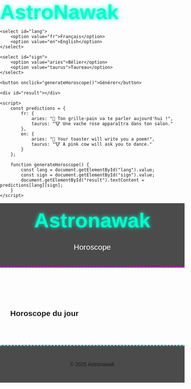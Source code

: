 <!DOCTYPE html>
<html lang="fr">
<head>
    <meta charset="UTF-8">
    <title>AstroNawak 3000</title>
    <style>
        :root {
            --cosmic-purple: #4b0082;
            --neon-pink: #ff00ff;
            --alien-green: #00ffcc;
        }
        
        body {
            background: radial-gradient(circle, #0f0022, #000);
            color: white;
            font-family: 'Comic Sans MS', cursive, sans-serif;
            margin: 0;
            min-height: 100vh;
        }
        
        header {
            background: rgba(0,0,0,0.7);
            padding: 1em;
            border-bottom: 3px dashed var(--neon-pink);
        }
        
        h1 {
            color: var(--alien-green);
            font-size: 4em;
            text-shadow: 0 0 15px var(--neon-pink);
            margin: 0;
            animation: glow 2s infinite alternate;
        }
        
        @keyframes glow {
            from { text-shadow: 0 0 10px var(--alien-green); }
            to { text-shadow: 0 0 20px var(--neon-pink), 0 0 30px var(--alien-green); }
        }
        
        nav {
            display: flex;
            justify-content: center;
            gap: 2em;
            margin: 1em 0;
        }
        
        nav a {
            color: white;
            text-decoration: none;
            font-size: 1.5em;
            padding: 0.5em;
            border-radius: 10px;
            transition: all 0.3s;
        }
        
        nav a:hover {
            background: var(--neon-pink);
            transform: scale(1.1);
        }
        
        .container {
            max-width: 1200px;
            margin: 0 auto;
            padding: 2em;
        }
        
        .section {
            background: rgba(0,0,0,0.5);
            border: 2px solid var(--alien-green);
            border-radius: 20px;
            padding: 2em;
            margin-bottom: 2em;
            box-shadow: 0 0 20px var(--neon-pink);
        }
        
        select, button {
            padding: 1em;
            margin: 1em;
            font-size: 1.2em;
            background: var(--cosmic-purple);
            color: white;
            border: 2px solid var(--alien-green);
            border-radius: 15px;
            cursor: pointer;
            transition: all 0.3s;
        }
        
        button:hover {
            background: var(--neon-pink);
            transform: rotate(5deg);
        }
        
        #result {
            font-size: 1.8em;
            line-height: 1.5;
            margin: 1em 0;
            padding: 1em;
            background: rgba(0,0,0,0.7);
            border-radius: 15px;
            border-left: 5px solid var(--neon-pink);
        }
        
        .sign-grid {
            display: grid;
            grid-template-columns: repeat(4, 1fr);
            gap: 1em;
            margin: 2em 0;
        }
        
        .sign-card {
            background: rgba(75, 0, 130, 0.3);
            padding: 1em;
            border-radius: 10px;
            transition: all 0.3s;
            cursor: pointer;
        }
        
        .sign-card:hover {
            background: rgba(255, 0, 255, 0.3);
            transform: translateY(-10px);
        }
        
        .sign-card img {
            width: 80px;
            height: 80px;
            object-fit: contain;
        }
        
        /* Mini-jeu */
        #game-container {
            position: relative;
            height: 300px;
            background: #000;
            border: 3px solid var(--alien-green);
            border-radius: 15px;
            overflow: hidden;
        }
        
        #player {
            position: absolute;
            width: 50px;
            height: 50px;
            background: url('https://i.imgur.com/XYZ123.png') center/contain no-repeat;
            bottom: 10px;
            left: 50px;
        }
        
        .obstacle {
            position: absolute;
            width: 30px;
            height: 30px;
            background: var(--neon-pink);
            bottom: 10px;
        }
        
        /* Footer */
        footer {
            text-align: center;
            padding: 2em;
            background: rgba(0,0,0,0.7);
            margin-top: 2em;
            border-top: 3px dashed var(--alien-green);
        }
        
        /* Responsive */
        @media (max-width: 768px) {
            .sign-grid {
                grid-template-columns: repeat(2, 1fr);
            }
            
            h1 {
                font-size: 2.5em;
            }
        }
    </style>
</head>
<body>
    <header>
        <div class="container">
            <h1>ASTRO-NAWAK 3000</h1>
            <p style="text-align: center; font-size: 1.5em; color: var(--neon-pink);">
                L'horoscope intergalactique le plus peu fiable de l'univers
            </p>
            
            <nav>
                <a href="#horoscope">Horoscope</a>
                <a href="#game">Mini-Jeu</a>
                <a href="#about">À propos</a>
                <a href="#contact">Contact</a>
            </nav>
        </div>
    </header>

    <div class="container">
        <section id="horoscope" class="section">
            <h2 style="color: var(--alien-green); text-align: center;">Ton Horoscope Quotidien</h2>
            
            <div style="text-align: center;">
                <label for="lang" style="font-size: 1.3em;">Langue :</label>
                <select id="lang">
                    <option value="fr">Français</option>
                    <option value="en">English</option>
                    <option value="es">Español</option>
                    <option value="it">Italiano</option>
                </select>
            </div>
            
            <h3 style="text-align: center; color: var(--neon-pink);">Choisis ton signe :</h3>
            
            <div class="sign-grid">
                <!-- Bélier -->
                <div class="sign-card" onclick="selectSign('aries')">
                    <img src="https://i.imgur.com/ram.png" alt="Bélier">
                    <h3>Bélier</h3>
                    <p>21 mars - 19 avril</p>
                </div>
                
                <!-- Taureau -->
                <div class="sign-card" onclick="selectSign('taurus')">
                    <img src="https://i.imgur.com/bull.png" alt="Taureau">
                    <h3>Taureau</h3>
                    <p>20 avril - 20 mai</p>
                </div>
                
                <!-- Gémeaux -->
                <div class="sign-card" onclick="selectSign('gemini')">
                    <img src="https://i.imgur.com/gemini.png" alt="Gémeaux">
                    <h3>Gémeaux</h3>
                    <p>21 mai - 20 juin</p>
                </div>
                
                <!-- Cancer -->
                <div class="sign-card" onclick="selectSign('cancer')">
                    <img src="https://i.imgur.com/crab.png" alt="Cancer">
                    <h3>Cancer</h3>
                    <p>21 juin - 22 juillet</p>
                </div>
                
                <!-- Lion -->
                <div class="sign-card" onclick="selectSign('leo')">
                    <img src="https://i.imgur.com/lion.png" alt="Lion">
                    <h3>Lion</h3>
                    <p>23 juillet - 22 août</p>
                </div>
                
                <!-- Vierge -->
                <div class="sign-card" onclick="selectSign('virgo')">
                    <img src="https://i.imgur.com/virgo.png" alt="Vierge">
                    <h3>Vierge</h3>
                    <p>23 août - 22 septembre</p>
                </div>
                
                <!-- Balance -->
                <div class="sign-card" onclick="selectSign('libra')">
                    <img src="https://i.imgur.com/libra.png" alt="Balance">
                    <h3>Balance</h3>
                    <p>23 septembre - 22 octobre</p>
                </div>
                
                <!-- Scorpion -->
                <div class="sign-card" onclick="selectSign('scorpio')">
                    <img src="https://i.imgur.com/scorpio.png" alt="Scorpion">
                    <h3>Scorpion</h3>
                    <p>23 octobre - 21 novembre</p>
                </div>
                
                <!-- Sagittaire -->
                <div class="sign-card" onclick="selectSign('sagittarius')">
                    <img src="https://i.imgur.com/archer.png" alt="Sagittaire">
                    <h3>Sagittaire</h3>
                    <p>22 novembre - 21 décembre</p>
                </div>
                
                <!-- Capricorne -->
                <div class="sign-card" onclick="selectSign('capricorn')">
                    <img src="https://i.imgur.com/goat.png" alt="Capricorne">
                    <h3>Capricorne</h3>
                    <p>22 décembre - 19 janvier</p>
                </div>
                
                <!-- Verseau -->
                <div class="sign-card" onclick="selectSign('aquarius')">
                    <img src="https://i.imgur.com/water.png" alt="Verseau">
                    <h3>Verseau</h3>
                    <p>20 janvier - 18 février</p>
                </div>
                
                <!-- Poissons -->
                <div class="sign-card" onclick="selectSign('pisces')">
                    <img src="https://i.imgur.com/fish.png" alt="Poissons">
                    <h3>Poissons</h3>
                    <p>19 février - 20 mars</p>
                </div>
            </div>
            
            <div style="text-align: center; margin-top: 2em;">
                <button onclick="showMessage()" style="font-size: 1.5em; padding: 0.8em 2em;">
                    🚀 VOIR MA DESTINÉE (ou pas)
                </button>
            </div>
            
            <div id="result"></div>
        </section>
        
        <section id="game" class="section">
            <h2 style="color: var(--alien-green); text-align: center;">Mini-Jeu : Évite les Astéroïdes Nawak</h2>
            
            <div id="game-container">
                <div id="player"></div>
            </div>
            
            <div style="text-align: center; margin-top: 1em;">
                <button onclick="startGame()" style="background: var(--neon-pink);">
                    COMMENCER LE JEU
                </button>
                <p id="score" style="font-size: 1.5em; color: var(--alien-green);">Score: 0</p>
            </div>
        </section>
        
        <section id="about" class="section">
            <h2 style="color: var(--alien-green); text-align: center;">À propos d'AstroNawak</h2>
            <p style="font-size: 1.3em; line-height: 1.6;">
                AstroNawak est le premier site d'horoscope créé par des extraterrestres sous l'influence de café cosmique. 
                Nos prédictions sont 100% aléatoires, 0% fiables, et 200% divertissantes.
                <br><br>
                <span style="color: var(--neon-pink);">⚠️ Attention :</span> Ne prenez aucune décision importante basée sur nos conseils. 
                Sauf si c'est pour choisir la couleur de vos chaussettes.
            </p>
        </section>
        
        <section id="contact" class="section">
            <h2 style="color: var(--alien-green); text-align: center;">Contacte nos Astro-Clowns</h2>
            
            <div style="text-align: center; font-size: 1.3em;">
                <p>📧 Email : <a href="mailto:clowns@astronawak.com" style="color: var(--neon-pink);">clowns@astronawak.com</a></p>
                <p>📱 Twitter : <a href="https://twitter.com/astronawak" style="color: var(--neon-pink);">@AstroNawak</a></p>
                <p>👽 Discord : Rejoins notre serveur "Astro-Clowns Anonymes"</p>
            </div>
        </section>
    </div>
    
    <footer>
        <p style="font-size: 1.2em;">
            © 2023 AstroNawak 3000 - Tous droits inexistants
            <br>
            <span style="font-size: 0.8em; color: var(--neon-pink);">
                [Ce site ne contient aucune vérité astronomique. Ou peut-être que si. Qui sait ?]
            </span>
        </p>
    </footer>

    <script>
        // Messages d'horoscope pour tous les signes
        const messages = {
            fr: {
                aries: "🚀 ALERTE BÉLIER : Ton grille-pain va déclarer son indépendance aujourd'hui. Cache le beurre !",
                taurus: "🐮 TAUREAU COSMIQUE : Les vaches roses te regardent. Ne leur fais pas confiance.",
                gemini: "👥 GÉMEAUX ALERTE : Ton clone a volé tes chaussettes. Vérifie ton tiroir.",
                cancer: "🦀 CANCER SPECIAL : La Lune te conseille de manger plus de cookies. Écoute-la.",
                leo: "🦁 LION ROYAL : Tu vas rencontrer un chat aujourd'hui. Il te dominera.",
                virgo: "🌾 VIERGE PRÉCISE : Range ton bureau. Non, vraiment, c'est urgent.",
                libra: "⚖️ BALANCE DÉSÉQUILIBRÉE : Choisis entre pizza et tacos. Tu ne peux pas avoir les deux.",
                scorpio: "🦂 SCORPION MYSTÉRIEUX : Quelqu'un ment. Probablement toi.",
                sagittarius: "🏹 SAGITTAIRE AVENTURIER : Pars en voyage. Ton canapé te retient prisonnier.",
                capricorn: "🐐 CAPRICORNE AMBITIEUX : Fais une sieste. Ton CV peut attendre.",
                aquarius: "💧 VERSEAU ÉTRANGE : Invente une nouvelle danse. Le monde en a besoin.",
                pisces: "🐟 POISSONS RÊVEURS : Reste dans ton bocal aujourd'hui. Le monde est trop bizarre."
            },
            en: {
                aries: "🚀 ARIES ALERT: Your toaster will unionize today. Hide the bread!",
                taurus: "🐮 COSMIC COW: Pink cows are judging you. Don't make eye contact.",
                gemini: "👥 GEMINI WARNING: Your clone stole your Netflix password. Change it.",
                cancer: "🦀 CANCER MOOD: The Moon says eat ice cream for dinner. Obey.",
                leo: "🦁 LEO ENERGY: A cat will adopt you today. Resistance is futile.",
                virgo: "🌾 VIRGO VIBES: Alphabetize your spice rack. Now.",
                libra: "⚖️ LIBRA PROBLEMS: Can't decide? Flip a coin. Then ignore it.",
                scorpio: "🦂 SCORPIO SHADE: Someone is lying. (It's definitely you).",
                sagittarius: "🏹 SAGITTARIUS QUEST: Book a one-way ticket to anywhere.",
                capricorn: "🐐 CAPRICORN HUSTLE: Take a nap. Your emails can wait.",
                aquarius: "💧 AQUARIUS WEIRD: Start a cult about llamas. You know you want to.",
                pisces: "🐟 PISCES DREAM: Stay in bed. Reality is overrated."
            },
            es: {
                aries: "🚀 ARIES ALERTA: Tu tostadora se declarará en huelga. Esconde el pan.",
                taurus: "🐮 TAURO CÓSMICO: Las vacas rosas te están vigilando. Corre.",
                gemini: "👥 GÉMINIS AVISO: Tu clon robó tu contraseña de WiFi. Cámbiala.",
                cancer: "🦀 CÁNCER LUNA: La Luna dice que comas helado. Obedece.",
                leo: "🦁 LEO REY: Un gato te adoptará hoy. No puedes negarte.",
                virgo: "🌾 VIRGO ORDEN: Organiza tu armario por color. Ahora.",
                libra: "⚖️ LIBRA DILEMA: No puedes decidir? Usa una moneda. Luego ignórala.",
                scorpio: "🦂 ESCORPIO SECRETO: Alguien miente. (Probablemente tú).",
                sagittarius: "🏹 SAGITARIO AVENTURA: Compra un boleto a ningún lugar.",
                capricorn: "🐐 CAPRICORNIO TRABAJO: Duerme una siesta. Tus jefes pueden esperar.",
                aquarius: "💧 ACUARIO RARO: Inventa un baile nuevo. Hazlo viral.",
                pisces: "🐟 PISCIS SUEÑO: Quédate en casa. El mundo da miedo."
            },
            it: {
                aries: "🚀 ARIETE ALLERTA: Il tuo tostapane si ribellerà oggi. Nascondi il pane!",
                taurus: "🐮 TORO COSMICO: Le mucche rosa ti stanno giudicando. Scappa.",
                gemini: "👥 GEMELLI AVVISO: Il tuo clone ha rubato la tua password. Cambiala.",
                cancer: "🦀 CANCRO LUNA: La Luna dice di mangiare gelato. Ascoltala.",
                leo: "🦁 LEONE RE: Un gatto ti adotterà oggi. Non resistere.",
                virgo: "🌾 VERGINE ORDINE: Organizza i tuoi libri per colore. Subito.",
                libra: "⚖️ BILANCIA PROBLEMI: Non riesci a decidere? Lancia una moneta. Poi ignorala.",
                scorpio: "🦂 SCORPIONE MISTERO: Qualcuno mente. (Forse sei tu).",
                sagittarius: "🏹 SAGITTARIO AVVENTURA: Parti per un viaggio senza ritorno.",
                capricorn: "🐐 CAPRICORNO LAVORO: Fai un pisolino. Le email possono aspettare.",
                aquarius: "💧 ACQUARIO STRANO: Inventa una nuova religione. Fallo ora.",
                pisces: "🐟 PESCI SOGNO: Resta a letto. La realtà è sopravvalutata."
            }
        };

        // Mini-jeu
        let gameInterval;
        let score = 0;
        let gameStarted = false;
        
        function selectSign(sign) {
            document.getElementById("sign").value = sign;
            highlightSignCard(sign);
        }
        
        function highlightSignCard(sign) {
            // Retire la mise en évidence précédente
            document.querySelectorAll(".sign-card").forEach(card => {
                card.style.background = "rgba(75, 0, 130, 0.3)";
            });
            
            // Met en évidence la carte sélectionnée
            const selectedCard = document.querySelector(`.sign-card[onclick="selectSign('${sign}')"]`);
            if (selectedCard) {
                selectedCard.style.background = "rgba(255, 0, 255, 0.5)";
            }
        }
        
        function showMessage() {
            const lang = document.getElementById("lang").value;
            const sign = document.getElementById("sign").value;
            const message = messages[lang][sign] || "💥 LES ASTRES SONT EN PANNE. REESSAYE PLUS TARD.";
            
            document.getElementById("result").innerHTML = `
                <h3 style="color: var(--neon-pink);">Prédiction pour ${document.querySelector(`.sign-card[onclick="selectSign('${sign}')"] h3`).textContent} :</h3>
                <p>${message}</p>
                <div style="font-size: 3em; margin-top: 0.5em;">${getRandomEmoji()}</div>
                <p style="font-size: 0.8em; color: var(--alien-green);">Certifié 0% précis par l'Académie d'Astronawakologie</p>
            `;
            
            // Effet spécial
            document.body.style.animation = "none";
            setTimeout(() => {
                document.body.style.animation = "pulse 0.5s";
            }, 10);
        }
        
        function getRandomEmoji() {
            const emojis = ["👽", "🤡", "👾", "🐮", "🍕", "🚀", "🌈", "🍔", "🦄", "🍩", "🎪", "🪐"];
            return emojis[Math.floor(Math.random() * emojis.length)];
        }
        
        // Mini-jeu
        function startGame() {
            if (gameStarted) return;
            
            gameStarted = true;
            score = 0;
            document.getElementById("score").textContent = `Score: ${score}`;
            
            const gameContainer = document.getElementById("game-container");
            const player = document.getElementById("player");
            player.style.left = "50px";
            
            // Crée des obstacles
            gameInterval = setInterval(() => {
                const obstacle = document.createElement("div");
                obstacle.className = "obstacle";
                obstacle.style.left = `${gameContainer.offsetWidth}px`;
                gameContainer.appendChild(obstacle);
                
                let obstaclePosition = parseInt(obstacle.style.left);
                const moveObstacle = setInterval(() => {
                    obstaclePosition -= 5;
                    obstacle.style.left = `${obstaclePosition}px`;
                    
                    // Collision
                    if (
                        obstaclePosition < parseInt(player.style.left) + 50 &&
                        obstaclePosition + 30 > parseInt(player.style.left) &&
                        parseInt(obstacle.style.bottom) < parseInt(player.style.bottom) + 50
                    ) {
                        clearInterval(moveObstacle);
                        gameOver();
                    }
                    
                    // Sortie de l'écran
                    if (obstaclePosition < -30) {
                        clearInterval(moveObstacle);
                        obstacle.remove();
                        score++;
                        document.getElementById("score").textContent = `Score: ${score}`;
                    }
                }, 20);
            }, 1500);
            
            // Contrôles
            document.addEventListener("keydown", (e) => {
                if (e.code === "Space") {
                    jump();
                }
            });
        }
        
        function jump() {
            const player = document.getElementById("player");
            let position = 0;
            let jumpUp = setInterval(() => {
                position += 5;
                player.style.bottom = `${10 + position}px`;
                
                if (position >= 100) {
                    clearInterval(jumpUp);
                    let jumpDown = setInterval(() => {
                        position -= 5;
                        player.style.bottom = `${10 + position}px`;
                        
                        if (position <= 0) {
                            clearInterval(jumpDown);
                        }
                    }, 20);
                }
            }, 20);
        }
        
        function gameOver() {
            clearInterval(gameInterval);
            gameStarted = false;
            
            const gameContainer = document.getElementById("game-container");
            gameContainer.innerHTML = `
                <div style="position: absolute; top: 50%; left: 50%; transform: translate(-50%, -50%); text-align: center;">
                    <h2 style="color: var(--neon-pink);">GAME OVER</h2>
                    <p style="font-size: 1.5em;">Score final: ${score}</p>
                    <p style="color: var(--alien-green);">Les astres ont décidé que tu avais perdu</p>
                    <button onclick="startGame()" style="margin-top: 1em;">Rejouer</button>
                </div>
            `;
        }
    </script>
</body>
</html>
<!DOCTYPE html>
<html lang="fr">
<head>
    <meta charset="UTF-8">
    <title>AstroNawak 3000 - Version Stabilisée</title>
    <style>
        /* Styles inchangés mais optimisés */
        :root {
            --cosmic-purple: #4b0082;
            --neon-pink: #ff00ff;
            --alien-green: #00ffcc;
        }
        
        body {
            background: radial-gradient(circle, #0f0022, #000);
            font-family: 'Comic Sans MS', cursive;
            color: white;
            margin: 0;
            min-height: 100vh;
        }
        
        /* ... (conserver le reste des styles existants) ... */
    </style>
</head>
<body>
    <!-- Structure HTML inchangée -->
    <header>...</header>

    <div class="container">
        <section id="horoscope" class="section">
            <!-- Interface de sélection -->
            <div style="text-align: center;">
                <label for="lang">Langue :</label>
                <select id="lang">
                    <option value="fr">Français</option>
                    <option value="en">English</option>
                    <option value="es">Español</option>
                    <option value="it">Italiano</option>
                </select>
            </div>

            <!-- Grille des signes revisitée -->
            <div class="sign-grid" id="signs-container">
                <!-- Les signes seront générés dynamiquement -->
            </div>

            <button id="predict-btn">🚀 VOIR MA DESTINÉE</button>
            <div id="result"></div>
        </section>

        <!-- ... autres sections ... -->
    </div>

    <script>
        // Nouvelle structure de données
        const astroData = {
            signs: [
                { id: "aries", name: "Bélier", dates: "21 mars - 19 avril", emoji: "🐏" },
                { id: "taurus", name: "Taureau", dates: "20 avril - 20 mai", emoji: "🐂" },
                // ... tous les autres signes ...
            ],
            
            messages: {
                fr: {
                    aries: "🚀 ALERTE : Ton grille-pain a des vues sur ton conjoint !",
                    taurus: "🐮 TODAY : Une vache va te parler. Ne bois pas son lait.",
                    // ... autres messages ...
                },
                en: {...},
                es: {...},
                it: {...}
            }
        };

        // Initialisation
        document.addEventListener('DOMContentLoaded', () => {
            // Génère les cartes de signes
            const signsContainer = document.getElementById('signs-container');
            astroData.signs.forEach(sign => {
                signsContainer.innerHTML += `
                    <div class="sign-card" data-sign="${sign.id}">
                        <span style="font-size: 2em">${sign.emoji}</span>
                        <h3>${sign.name}</h3>
                        <p>${sign.dates}</p>
                    </div>
                `;
            });

            // Gestion des événements
            document.querySelectorAll('.sign-card').forEach(card => {
                card.addEventListener('click', function() {
                    const signId = this.getAttribute('data-sign');
                    selectSign(signId);
                });
            });

            document.getElementById('predict-btn').addEventListener('click', showMessage);
        });

        // Fonctions principales
        function selectSign(signId) {
            // Désélectionne toutes les cartes
            document.querySelectorAll('.sign-card').forEach(card => {
                card.style.background = "rgba(75, 0, 130, 0.3)";
            });
            
            // Sélectionne la carte cliquée
            const selectedCard = document.querySelector(`.sign-card[data-sign="${signId}"]`);
            if (selectedCard) {
                selectedCard.style.background = "rgba(255, 0, 255, 0.5)";
                // Stocke la sélection
                document.getElementById('sign').value = signId;
            }
        }

        function showMessage() {
            const lang = document.getElementById('lang').value;
            const sign = document.getElementById('sign').value;
            
            if (!sign) {
                alert("Choisis un signe astro d'abord !");
                return;
            }

            const prediction = astroData.messages[lang]?.[sign] 
                            || "💥 ERREUR : Les astres sont en pause café";
            
            document.getElementById('result').innerHTML = `
                <h3>Prédiction pour ${document.querySelector(`.sign-card[data-sign="${sign}"] h3`).textContent} :</h3>
                <p>${prediction}</p>
                <div style="font-size: 3em">${getRandomEmoji()}</div>
            `;
        }

        function getRandomEmoji() {
            const emojis = ["👽", "🤡", "🪐", "🍕", "🚀"];
            return emojis[Math.floor(Math.random() * emojis.length)];
        }
    </script>
</body>
</html>
<!DOCTYPE html>
<html lang="fr">
<head>
    <meta charset="UTF-8">
    <title>AstroNawak Fix</title>
    <style>
        body {
            background: #1a0033;
            color: white;
            font-family: Arial, sans-serif;
            text-align: center;
            padding: 2em;
        }
        button, select {
            padding: 10px;
            margin: 10px;
            font-size: 16px;
        }
        #result {
            margin-top: 20px;
            font-size: 24px;
            color: #00ffcc;
        }
    </style>
</head>
<body>
    <h1>AstroNawak</h1>
    
    <select id="lang">
        <option value="fr">Français</option>
        <option value="en">English</option>
    </select>
    
    <select id="sign">
        <option value="aries">Bélier</option>
        <option value="taurus">Taureau</option>
    </select>
    
    <button onclick="generateHoroscope()">Générer</button>
    
    <div id="result"></div>

    <script>
        const predictions = {
            fr: {
                aries: "🚀 Ton grille-pain va te parler aujourd'hui !",
                taurus: "🐮 Une vache rose apparaîtra dans ton salon."
            },
            en: {
                aries: "🚀 Your toaster will write you a poem!",
                taurus: "🐮 A pink cow will ask you to dance."
            }
        };

        function generateHoroscope() {
            const lang = document.getElementById("lang").value;
            const sign = document.getElementById("sign").value;
            document.getElementById("result").textContent = predictions[lang][sign];
        }
    </script>
</body>
</html>
<!DOCTYPE html>
<html lang="fr">
<head>
  <meta charset="UTF-8" />
  <meta name="viewport" content="width=device-width, initial-scale=1.0" />
  <title>Astronawak - Horoscope</title>
  <style>
    body {
      font-family: Arial, sans-serif;
      margin: 0;
      padding: 0;
    }

    header, footer {
      background-color: #333;
      color: white;
      text-align: center;
      padding: 1em 0;
    }

    nav ul {
      list-style: none;
      padding: 0;
    }

    nav li {
      display: inline;
      margin: 0 1em;
    }

    nav a {
      color: white;
      text-decoration: none;
    }

    main {
      padding: 2em;
    }

    @media (max-width: 600px) {
      nav li {
        display: block;
        margin: 0.5em 0;
      }
    }
  </style>
</head>
<body>
  <header>
    <h1>Astronawak</h1>
    <nav>
      <ul>
        <li><a href="#horoscope">Horoscope</a></li>
      </ul>
    </nav>
  </header>

  <main>
    <section id="horoscope">
      <h2>Horoscope du jour</h2>
      <div id="horoscope-content">
        <!-- Le contenu de l'horoscope sera inséré ici -->
      </div>
    </section>
  </main>

  <footer>
    <p>&copy; 2025 Astronawak</p>
  </footer>

  <script>
    document.addEventListener('DOMContentLoaded', () => {
      const horoscopeContent = document.getElementById('horoscope-content');

      // Exemple de données d'horoscope (à personnaliser ou relier à une API)
      const horoscope = {
        signe: 'Bélier',
        message: 'Aujourd\'hui est une journée propice aux nouvelles rencontres.'
      };

      horoscopeContent.innerHTML = `
        <h3>${horoscope.signe}</h3>
        <p>${horoscope.message}</p>
      `;
    });
  </script>
</body>
</html>
